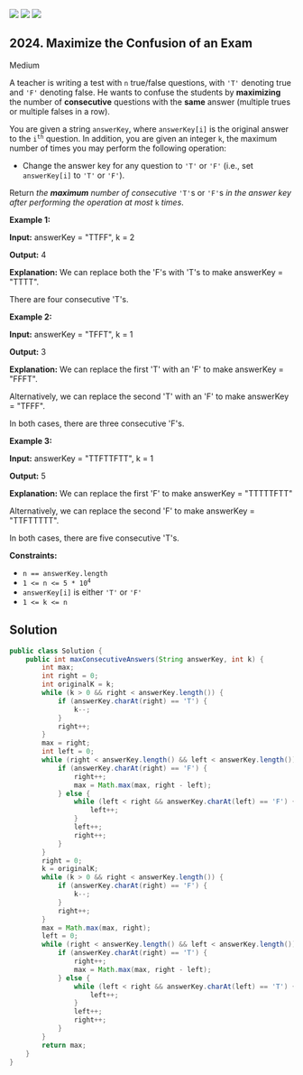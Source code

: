 [![](https://img.shields.io/github/stars/javadev/LeetCode-in-Java?label=Stars&style=flat-square)](https://github.com/javadev/LeetCode-in-Java)
[![](https://img.shields.io/github/forks/javadev/LeetCode-in-Java?label=Fork%20me%20on%20GitHub%20&style=flat-square)](https://github.com/javadev/LeetCode-in-Java/fork)
[![](https://img.shields.io/badge/-LeetCode%20in%20Kotlin-blue?style=flat-square)](https://github.com/javadev/LeetCode-in-Kotlin)

## 2024\. Maximize the Confusion of an Exam

Medium

A teacher is writing a test with `n` true/false questions, with `'T'` denoting true and `'F'` denoting false. He wants to confuse the students by **maximizing** the number of **consecutive** questions with the **same** answer (multiple trues or multiple falses in a row).

You are given a string `answerKey`, where `answerKey[i]` is the original answer to the <code>i<sup>th</sup></code> question. In addition, you are given an integer `k`, the maximum number of times you may perform the following operation:

*   Change the answer key for any question to `'T'` or `'F'` (i.e., set `answerKey[i]` to `'T'` or `'F'`).

Return _the **maximum** number of consecutive_ `'T'`s or `'F'`s _in the answer key after performing the operation at most_ `k` _times_.

**Example 1:**

**Input:** answerKey = "TTFF", k = 2

**Output:** 4

**Explanation:** We can replace both the 'F's with 'T's to make answerKey = "TTTT". 

There are four consecutive 'T's.

**Example 2:**

**Input:** answerKey = "TFFT", k = 1

**Output:** 3

**Explanation:** We can replace the first 'T' with an 'F' to make answerKey = "FFFT". 

Alternatively, we can replace the second 'T' with an 'F' to make answerKey = "TFFF". 

In both cases, there are three consecutive 'F's.

**Example 3:**

**Input:** answerKey = "TTFTTFTT", k = 1

**Output:** 5

**Explanation:** We can replace the first 'F' to make answerKey = "TTTTTFTT" 

Alternatively, we can replace the second 'F' to make answerKey = "TTFTTTTT". 

In both cases, there are five consecutive 'T's.

**Constraints:**

*   `n == answerKey.length`
*   <code>1 <= n <= 5 * 10<sup>4</sup></code>
*   `answerKey[i]` is either `'T'` or `'F'`
*   `1 <= k <= n`

## Solution

```java
public class Solution {
    public int maxConsecutiveAnswers(String answerKey, int k) {
        int max;
        int right = 0;
        int originalK = k;
        while (k > 0 && right < answerKey.length()) {
            if (answerKey.charAt(right) == 'T') {
                k--;
            }
            right++;
        }
        max = right;
        int left = 0;
        while (right < answerKey.length() && left < answerKey.length()) {
            if (answerKey.charAt(right) == 'F') {
                right++;
                max = Math.max(max, right - left);
            } else {
                while (left < right && answerKey.charAt(left) == 'F') {
                    left++;
                }
                left++;
                right++;
            }
        }
        right = 0;
        k = originalK;
        while (k > 0 && right < answerKey.length()) {
            if (answerKey.charAt(right) == 'F') {
                k--;
            }
            right++;
        }
        max = Math.max(max, right);
        left = 0;
        while (right < answerKey.length() && left < answerKey.length()) {
            if (answerKey.charAt(right) == 'T') {
                right++;
                max = Math.max(max, right - left);
            } else {
                while (left < right && answerKey.charAt(left) == 'T') {
                    left++;
                }
                left++;
                right++;
            }
        }
        return max;
    }
}
```